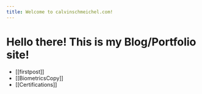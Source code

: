 ```yaml
---
title: Welcome to calvinschmeichel.com!
---
```


# Hello there! This is my Blog/Portfolio site!

- [[firstpost]]
- [[BiometricsCopy]]
- [[Certifications]]